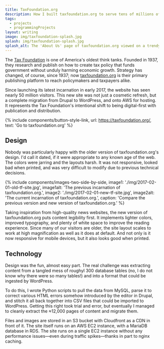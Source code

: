 ```yaml
---
title: TaxFoundation.org
description: How I built taxfoundation.org to serve tens of millions of users per year with clarity and accessibility in mind.
tags:
  - projects
  - programmingProjects
layout: writing
image: img/taxfoundation-splash.jpg
splash: img/taxfoundation-splash.jpg
splash_alt: The 'About Us' page of taxfoundation.org viewed on a trendy MacBook Pro surrounded by chic decor serving no purpose.
---
```


The [Tax Foundation](https://taxfoundation.org) is one of America's oldest think tanks. Founded in 1937, they research and publish on how to create tax policy that funds government without unduly harming economic growth. Strategy has changed, of course, since 1937; now [taxfoundation.org](https://taxfoundation.org) is their primary publishing platform to reach policymakers and taxpayers alike.

Since launching its latest incarnation in early 2017, the website has seen nearly 50 million visitors. This new site was not just a cosmetic refresh, but a complete migration from Drupal to WordPress, and onto AWS for hosting. It represents the Tax Foundation's intentional shift to being digital-first with publication and distribution.

{% include components/button-style-link, url: https://taxfoundation.org/, text: 'Go to taxfoundation.org' %}

## Design

Nobody was particularly happy with the older version of taxfoundation.org's design. I'd call it dated, if it were appropriate to any known age of the web. The colors were jarring and the layouts harsh. It was not responsive, looked bad when printed, and was very difficult to modify due to previous technical decisions.

{% include components/images-two-side-by-side,
  image1: './img/2017-02-01-old-tf-site.jpg',
  image1alt: 'The previous incarnation of taxfoundation.org.',
  image2: './img/2017-02-01-new-tf-site.jpg',
  image2alt: 'The current incarnation of taxfoundation.org.',
  caption: 'Compare the previous version and new version of taxfoundation.org.'
%}

Taking inspiration from high-quality news websites, the new version of taxfoundation.org puts content legibility first. It implements lighter colors, improved typography, and plenty of white space to improve the reading experience. Since many of our visitors are older, the site layout scales to work at high magnification as well as it does at default. And not only is it now responsive for mobile devices, but it also looks good when printed.

## Technology

Design was the fun, almost easy part. The real challenge was extracting content from a tangled mess of roughyl 300 database tables (no, I do not know why there were so many tables!) and into a format that could be ingested by WordPress.

To do this, I wrote Python scripts to pull the data from MySQL, parse it to correct various HTML errors somehow introduced by the editor in Drupal, and stitch it all back together into CSV files that could be imported to WordPress. Getting this right took trial and error, but eventually I managed to cleanly extract the ≈12,000 pages of content and migrate them.

Files and images are stored in an S3 bucket with Cloudfront as a CDN in front of it. The site itself runs on an AWS EC2 instance, with a MariaDB database in RDS. The site runs on a single EC2 instance without any performance issues—even during traffic spikes—thanks in part to nginx caching.